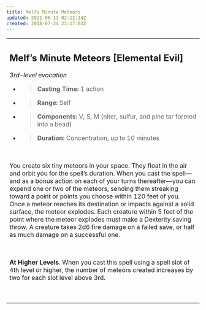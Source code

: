```yaml
---
title: Melfs Minute Meteors
updated: 2021-06-13 02:12:14Z
created: 2018-07-24 23:17:03Z
---
```


<table><tbody><tr class="odd"><td><h2 id="melfs-minute-meteors-elemental-evil"><strong>Melf’s Minute Meteors</strong> [Elemental Evil]</h2><p><em>3rd-level evocation</em></p><ul><li><blockquote><p><strong>Casting Time:</strong> 1 action</p></blockquote></li><li><blockquote><p><strong>Range:</strong> Self</p></blockquote></li></ul><ul><li><blockquote><p><strong>Components:</strong> V, S, M (niter, sulfur, and pine tar formed into a bead)</p></blockquote></li></ul><ul><li><blockquote><p><strong>Duration:</strong> Concentration, up to 10 minutes</p></blockquote></li></ul><p> </p><p>You create six tiny meteors in your space. They float in the air and orbit you for the spell’s duration. When you cast the spell—and as a bonus action on each of your turns thereafter—you can expend one or two of the meteors, sending them streaking toward a point or points you choose within 120 feet of you. Once a meteor reaches its destination or impacts against a solid surface, the meteor explodes. Each creature within 5 feet of the point where the meteor explodes must make a Dexterity saving throw. A creature takes 2d6 fire damage on a failed save, or half as much damage on a successful one.</p><p> </p><p><strong>At Higher Levels</strong>. When you cast this spell using a spell slot of 4th level or higher, the number of meteors created increases by two for each slot level above 3rd.</p><p> </p></td></tr></tbody></table>